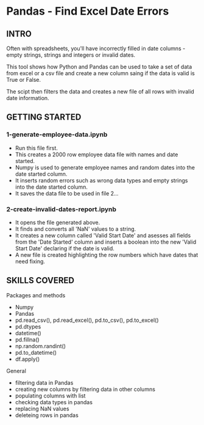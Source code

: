 # Pandas - Find Excel Date Errors

## INTRO
Often with spreadsheets, you'll have incorrectly filled in date columns - empty strings, strings and integers or invalid dates. 

This tool shows how Python and Pandas can be used to take a set of data from excel or a csv file and create a new column saing if the data is valid is True or False.

The scipt then filters the data and creates a new file of all rows with invalid date information.

## GETTING STARTED
### 1-generate-employee-data.ipynb
- Run this file first.
- This creates a 2000 row employee data file with names and date started.
- Numpy is used to generate employee names and random dates into the date started column.
- It inserts random errors such as wrong data types and empty strings into the date started column.
- It saves the data file to be used in file 2...

### 2-create-invalid-dates-report.ipynb
- It opens the file generated above.
- It finds and converts all 'NaN' values to a string.
- It creates a new column called 'Valid Start Date' and asesses all fields from the 'Date Started' column and inserts a boolean into the new 'Valid Start Date' declaring if the date is valid.
- A new file is created highlighting the row numbers which have dates that need fixing.

## SKILLS COVERED
Packages and methods
- Numpy
- Pandas
- pd.read_csv(), pd.read_excel(), pd.to_csv(), pd.to_excel()
- pd.dtypes
- datetime()
- pd.fillna()
- np.random.randint()
- pd.to_datetime()
- df.apply()

General
- filtering data in Pandas
- creating new columns by filtering data in other columns
- populating columns with list
- checking data types in pandas
- replacing NaN values
- deleteing rows in pandas

